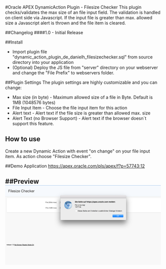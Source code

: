 #Oracle APEX DynamicAction Plugin - Filesize Checker
This plugin checks/validates the max size of an file input field. The validation is handled on client side via Javascript.
If the input file is greater than max. allowed size a Javascript alert is thrown and the file item is cleared.

##Changelog
####1.0 - Initial Release

##Install
- Import plugin file "dynamic_action_plugin_de_danielh_filesizechecker.sql" from source directory into your application
- (Optional) Deploy the JS file from "server" directory on your webserver and change the "File Prefix" to webservers folder.

##Plugin Settings
The plugin settings are highly customizable and you can change:
- Max size (in byte) - Maximum allowed size of a file in Byte. Default is 1MB (1048576 bytes)
- File Input Item - Choose the file input item for this action
- Alert text - Alert text if the file size is greater than allowed max. size
- Alert Text (no Browser Support) - Alert text if the browser doesn´t support this feature.

## How to use
Create a new Dynamic Action with event "on change" on your file input item. As action choose "Filesize Checker".

##Demo Application
https://apex.oracle.com/pls/apex/f?p=57743:12

##Preview
![](https://github.com/Dani3lSun/apex-plugin-filesizechecker/blob/master/preview.png)
---
